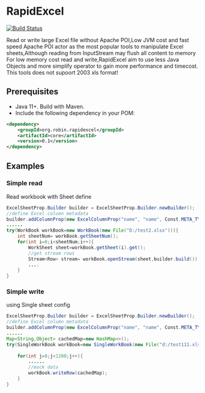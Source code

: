 RapidExcel
=========
[![Build Status](https://github.com/robinhood-jim/RapidExcel/actions/workflows/maven.yml/badge.svg?branch=main)](https://github.com/robinhood-jim/RapidExcel/actions)

Read or write large Excel file without Apache POI,Low JVM cost and fast speed
Apache POI actor as the most popular tools to manipulate Excel sheets,Although reading from InputStream may flush all content to memory
For low memory cost read and write,RapidExcel aim to use less Java Objects and more simplify operator to gain more performance and timecost.
This tools does not supoort 2003 xls format!

## Prerequisites

- Java 11+. Build with Maven.
- Include the following dependency in your POM:
```xml
<dependency>
    <groupId>org.robin.rapidexcel</groupId>
    <artifactId>core</artifactId>
    <version>0.1</version>
</dependency>
```

## Examples

### Simple read
Read workbook with Sheet define
```java
ExcelSheetProp.Builder builder = ExcelSheetProp.Builder.newBuilder();
//define Excel column metadata
builder.addColumnProp(new ExcelColumnProp("name", "name", Const.META_TYPE_STRING, false));
......
try(WorkBook workBook=new WorkBook(new File("D:/test2.xlsx"))){
    int sheetNum= workBook.getSheetNum();
    for(int i=0;i<sheetNum;i++){
        WorkSheet sheet=workBook.getSheet(i).get();
        //get stream rows
        Stream<Row> stream= workBook.openStream(sheet,builder.build());
        ....
    }
}
```

### Simple write

using Single sheet config

```java
ExcelSheetProp.Builder builder = ExcelSheetProp.Builder.newBuilder();
//define Excel column metadata
builder.addColumnProp(new ExcelColumnProp("name", "name", Const.META_TYPE_STRING, false));
......
Map<String,Object> cachedMap=new HashMap<>();
try(SingleWorkBook workBook=new SingleWorkBook(new File("d:/test111.xlsx"),0,builder.build())){
    
    for(int j=0;j<1200;j++){
        ......
        //mock data
        workBook.writeRow(cachedMap);
    }
}
```